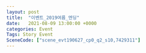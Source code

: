 ```yaml
---
layout: post
title:  "이벤트_2019여름_엔딩"
date:   2021-08-09 13:00:00 +0000
categories: Event
Tags: Story Event
SceneCode: ["scene_evt190627_cp0_q2_s10,7429311"]
---
```

